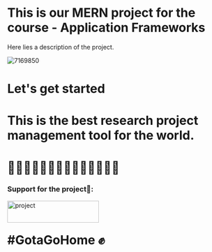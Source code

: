 # This is our MERN project for the course - Application Frameworks

Here lies a description of the project.

![7169850](https://user-images.githubusercontent.com/89182652/165149196-897064ce-9b61-455e-86ba-676ea590a980.png)

# Let's get started

# This is the best research project management tool for the world.

# 💪💪💪💪💪💪💪💪💪💪💪💪💪💪

<h3 align="left">Support for the project🙂:</h3>
<p><a href="https://www.buymeacoffee.com/ramith"> <img align="left" src="https://cdn.buymeacoffee.com/buttons/v2/default-yellow.png" height="50" width="210" alt="project" /></a></p><br><br>

# #GotaGoHome ✊